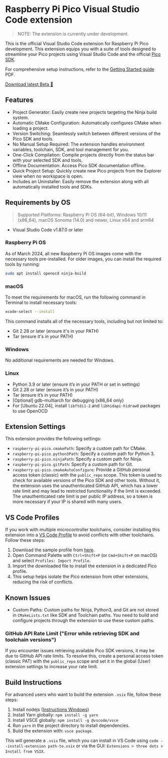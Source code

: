 # Raspberry Pi Pico Visual Studio Code extension

> NOTE: The extension is currently under development.

This is the official Visual Studio Code extension for Raspberry Pi Pico development. This extension equips you with a suite of tools designed to streamline your Pico projects using Visual Studio Code and the official [Pico SDK](https://github.com/raspberrypi/pico-sdk).

For comprehensive setup instructions, refer to the [Getting Started guide](https://datasheets.raspberrypi.com/pico/getting-started-with-pico.pdf) PDF.

[Download latest Beta 📀](https://github.com/raspberrypi/pico-vscode/releases)

## Features

- Project Generator: Easily create new projects targeting the Ninja build system.
- Automatic CMake Configuration: Automatically configures CMake when loading a project.
- Version Switching: Seamlessly switch between different versions of the Pico SDK and tools.
- No Manual Setup Required: The extension handles environment variables, toolchain, SDK, and tool management for you.
- One-Click Compilation: Compile projects directly from the status bar with your selected SDK and tools.
- Offline Documentation: Access Pico SDK documentation offline.
- Quick Project Setup: Quickly create new Pico projects from the Explorer view when no workspace is open.
- Includes an Uninstaller: Easily remove the extension along with all automatically installed tools and SDKs.

## Requirements by OS

> Supported Platforms: Raspberry Pi OS (64-bit), Windows 10/11 (x86_64), macOS Sonoma (14.0) and newer, Linux x64 and arm64

- Visual Studio Code v1.87.0 or later

### Raspberry Pi OS
As of March 2024, all new Raspberry Pi OS images come with the necessary tools pre-installed. For older images, you can install the required tools by running: 

```bash
sudo apt install openocd ninja-build
```

### macOS
To meet the requirements for macOS, run the following command in Terminal to install necessary tools:
```zsh
xcode-select --install
```
This command installs all of the necessary tools, including but not limited to:
- Git 2.28 or later (ensure it's in your PATH)
- Tar (ensure it's in your PATH)

### Windows

No additional requirements are needed for Windows.

### Linux
- Python 3.9 or later (ensure it’s in your PATH or set in settings)
- Git 2.28 or later (ensure it’s in your PATH)
- Tar (ensure it’s in your PATH)
- \[Optional\] gdb-multiarch for debugging (x86_64 only)
- For \[Ubuntu 22.04\], install `libftdi1-2` and `libhidapi-hidraw0` packages to use OpenOCD

## Extension Settings

This extension provides the following settings:

* `raspberry-pi-pico.cmakePath`: Specify a custom path for CMake.
* `raspberry-pi-pico.python3Path`: Specify a custom path for Python 3.
* `raspberry-pi-pico.ninjaPath`: Specify a custom path for Ninja.
* `raspberry-pi-pico.gitPath`: Specify a custom path for Git.
* `raspberry-pi-pico.cmakeAutoConfigure`: Provide a GitHub personal access token (classic) with the `public_repo` scope. This token is used to check for available versions of the Pico SDK and other tools. Without it, the extension uses the unauthenticated GitHub API, which has a lower rate limit and may lead to restricted functionality if the limit is exceeded. The unauthenticated rate limit is per public IP address, so a token is more necessary if your IP is shared with many users.

## VS Code Profiles

If you work with multiple microcontroller toolchains, consider installing this extension into a [VS Code Profile](https://code.visualstudio.com/docs/editor/profiles) to avoid conflicts with other toolchains. Follow these steps:

1. Download the sample profile from [here](scripts/Pico.code-profile).
2. Open Command Palette with `Ctrl+Shift+P` (or `Cmd+Shift+P` on macOS) and select `Profiles: Import Profile`.
3. Import the downloaded file to install the extension in a dedicated Pico profile.
4. This setup helps isolate the Pico extension from other extensions, reducing the risk of conflicts.

## Known Issues

- Custom Paths: Custom paths for Ninja, Python3, and Git are not stored in `CMakeLists.txt` like SDK and Toolchain paths. You need to build and configure projects through the extension to use these custom paths.

### GitHub API Rate Limit ("Error while retrieving SDK and toolchain versions")

If you encounter issues retrieving available Pico SDK versions, it may be due to GitHub API rate limits. To resolve this, create a personal access token (classic PAT) with the `public_repo` scope and set it in the global (User) extension settings to increase your rate limit.

## Build Instructions

For advanced users who want to build the extension `.vsix` file, follow these steps:

1. Install nodejs ([Instructions Windows](https://learn.microsoft.com/en-us/windows/dev-environment/javascript/nodejs-on-windows))
2. Install Yarn globally: `npm install -g yarn`
3. Install VSCE globally: `npm install -g @vscode/vsce`
4. Run `yarn` in the project directory to install dependencies.
5. Build the extension with: `vsce package`.

This will generate a `.vsix` file, which you can install in VS Code using `code --install-extension path-to.vsix` or via the GUI: `Extensions > three dots > Install from VSIX`.

